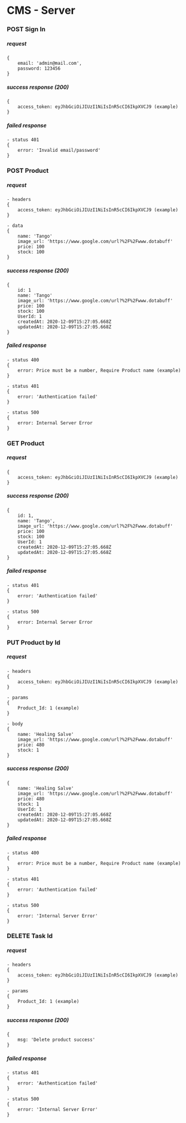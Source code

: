 # CMS - Server

### POST Sign In

##### request

```
{
	email: 'admin@mail.com',
	password: 123456
}
```

##### success response (200)

```
{
	access_token: eyJhbGciOiJIUzI1NiIsInR5cCI6IkpXVCJ9 (example)
}
```

##### failed response 

```
- status 401
{
	error: 'Invalid email/password'
}
```

### POST Product

##### request

```
- headers
{
	access_token: eyJhbGciOiJIUzI1NiIsInR5cCI6IkpXVCJ9 (example)
}

- data
{
	name: 'Tango'
	image_url: 'https://www.google.com/url?%2F%2Fwww.dotabuff'
	price: 100
	stock: 100
}
```

##### success response (200)

```
{
	id: 1
	name: 'Tango'
	image_url: 'https://www.google.com/url?%2F%2Fwww.dotabuff'
	price: 100
	stock: 100
	UserId: 1
	createdAt: 2020-12-09T15:27:05.668Z
	updatedAt: 2020-12-09T15:27:05.668Z
}
```

##### failed response 

```
- status 400
{
	error: Price must be a number, Require Product name (example)
}

- status 401
{
	error: 'Authentication failed'
}

- status 500
{
	error: Internal Server Error
}
```

### GET Product

##### request

```
{
	access_token: eyJhbGciOiJIUzI1NiIsInR5cCI6IkpXVCJ9 (example)
}
```

##### success response (200)

```
{
	id: 1,
	name: 'Tango',
	image_url: 'https://www.google.com/url?%2F%2Fwww.dotabuff'
	price: 100
	stock: 100
	UserId: 1
	createdAt: 2020-12-09T15:27:05.668Z
	updatedAt: 2020-12-09T15:27:05.668Z
}
```

##### failed response

```
- status 401
{
	error: 'Authentication failed'
}

- status 500
{
	error: Internal Server Error
}
```

### PUT Product by Id

##### request

```
- headers
{
	access_token: eyJhbGciOiJIUzI1NiIsInR5cCI6IkpXVCJ9 (example)
}

- params
{
	Product_Id: 1 (example)
}

- body
{
	name: 'Healing Salve'
	image_url: 'https://www.google.com/url?%2F%2Fwww.dotabuff'
	price: 480
	stock: 1
}
```

##### success response (200)

```
{
	name: 'Healing Salve'
	image_url: 'https://www.google.com/url?%2F%2Fwww.dotabuff'
	price: 480
	stock: 1
	UserId: 1
	createdAt: 2020-12-09T15:27:05.668Z
	updatedAt: 2020-12-09T15:27:05.668Z
}
```

##### failed response 

```
- status 400
{
	error: Price must be a number, Require Product name (example)
}

- status 401
{
	error: 'Authentication failed'
}

- status 500
{
	error: 'Internal Server Error'
}
```

### DELETE Task Id

##### request

```
- headers
{
	access_token: eyJhbGciOiJIUzI1NiIsInR5cCI6IkpXVCJ9 (example)
}

- params
{
	Product_Id: 1 (example)
}
```

##### success response (200)

```
{
	msg: 'Delete product success'
}
```

##### failed response

```
- status 401
{
	error: 'Authentication failed'
}

- status 500
{
	error: 'Internal Server Error'
}
```

